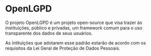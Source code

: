 # OpenLGPD
O projeto OpenLGPD é um projeto open-source que visa trazer às instituições, público e privadas, um framework comum para o uso transparente dos dados de seus usuários.

As intituições que adotarem esse padrão estarão de acordo com os requisitos da Lei Geral de Proteção de Dados Pessoais.
